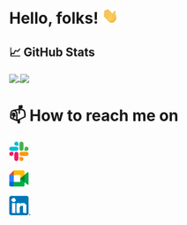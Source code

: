 <!-- https://towardsdatascience.com/build-a-stunning-readme-for-your-github-profile-9b80434fe5d7 !-->

# Hello, folks! <img src="https://raw.githubusercontent.com/GuiGarnier/GuiGarnier/master/wave.gif" width="30px">

## &#x1f4c8; GitHub Stats

<a href="https://github.com/GuiGarnier/GuiGarnier">
  <img align="center" src="https://github-readme-stats.vercel.app/api/top-langs/?username=GuiGarnier&layout=compact&title_color=ffffff&text_color=c9cacc&icon_color=2bbc8a&bg_color=1d1f21" />
</a>
<a href="https://github.com/GuiGarnier/GuiGarnier">
  <img align="center" src="https://github-readme-stats.vercel.app/api?username=GuiGarnier&show_icons=true&title_color=ffffff&text_color=c9cacc&icon_color=2bbc8a&bg_color=1d1f21" />
</a>

<!-- Actual text -->
# 📫 How to reach me on 

[![Slack][1.2]][1]

[![Google][2.2]][2]

[![Linkedin][3.2]][3].

<!-- Icons -->

[1.2]: https://raw.githubusercontent.com/GuiGarnier/GuiGarnier/master/slack.png (slack icon without padding)
[2.2]: https://raw.githubusercontent.com/GuiGarnier/GuiGarnier/master/google.png (Google icon without padding)
[3.2]: https://raw.githubusercontent.com/GuiGarnier/GuiGarnier/master/linkedin.png (Linkedin icon without padding)

<!-- Links to your social media accounts -->

[1]: https://adeo-tech-community.slack.com/team/U02HXQDUY3G
[2]: https://adeo.workplace.com/profile.php?id=100073529301293
[3]: https://www.linkedin.com/in/guillaume-garnier-7325b377


<!---
GuiGarnier/GuiGarnier is a ✨ special ✨ repository because its `README.md` (this file) appears on your GitHub profile.
You can click the Preview link to take a look at your changes.
--->
